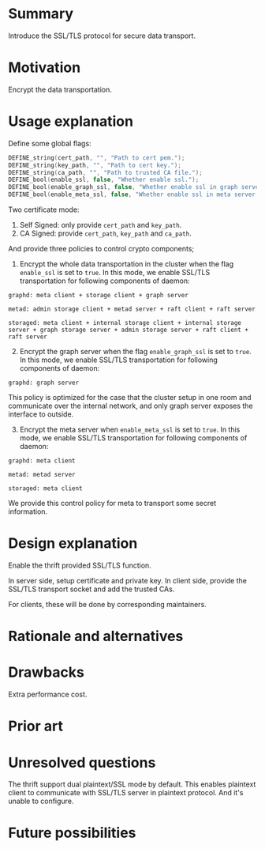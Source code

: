 # Summary

Introduce the SSL/TLS protocol for secure data transport.

# Motivation

Encrypt the data transportation.

# Usage explanation

Define some global flags:

```c++
DEFINE_string(cert_path, "", "Path to cert pem.");
DEFINE_string(key_path, "", "Path to cert key.");
DEFINE_string(ca_path, "", "Path to trusted CA file.");
DEFINE_bool(enable_ssl, false, "Whether enable ssl.");
DEFINE_bool(enable_graph_ssl, false, "Whether enable ssl in graph server only.");
DEFINE_bool(enable_meta_ssl, false, "Whether enable ssl in meta server only.");
```

Two certificate mode:

1. Self Signed: only provide `cert_path` and `key_path`.
2. CA Signed: provide `cert_path`, `key_path` and `ca_path`.

And provide three policies to control crypto components;

1. Encrypt the whole data transportation in the cluster when the flag `enable_ssl` is set to `true`. In this mode, we enable SSL/TLS transportation for following components of daemon:

```plain
graphd: meta client + storage client + graph server

metad: admin storage client + metad server + raft client + raft server

storaged: meta client + internal storage client + internal storage server + graph storage server + admin storage server + raft client + raft server
```

2. Encrypt the graph server when the flag `enable_graph_ssl` is set to `true`. In this mode, we enable SSL/TLS transportation for following components of daemon:

```plain
graphd: graph server
```

This policy is optimized for the case that the cluster setup in one room and communicate over the internal network, and only graph server exposes the interface to outside.

3. Encrypt the meta server when `enable_meta_ssl` is set to `true`. In this mode, we enable SSL/TLS transportation for following components of daemon:

```plain
graphd: meta client

metad: metad server

storaged: meta client
```

We provide this control policy for meta to transport some secret information.

# Design explanation

Enable the thrift provided SSL/TLS function.

In server side, setup certificate and private key. In client side, provide the SSL/TLS transport socket and add the trusted CAs.

For clients, these will be done by corresponding maintainers.

# Rationale and alternatives

# Drawbacks

Extra performance cost.

# Prior art

# Unresolved questions

The thrift support dual plaintext/SSL mode by default. This enables plaintext client to communicate with SSL/TLS server in plaintext protocol. And it's unable to configure.

# Future possibilities
